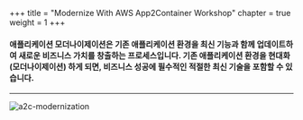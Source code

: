 +++
title = "Modernize With AWS App2Container Workshop"
chapter = true
weight = 1
+++

#### 애플리케이션 모더나이제이션은 기존 애플리케이션 환경을 최신 기능과 함께 업데이트하여 새로운 비즈니스 가치를 창출하는 프로세스입니다. 기존 애플리케이션 환경을 현대화 (모더나이제이션) 하게 되면, 비즈니스 성공에 필수적인 적절한 최신 기술을 포함할 수 있습니다.
---
![a2c-modernization](/images/a2c-modernization.png) 
